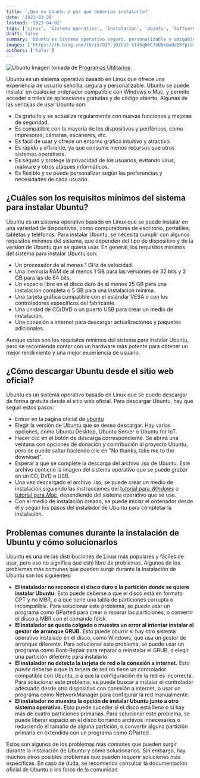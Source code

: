 ```yaml
---
title: '¿Qué es Ubuntu y por qué deberías instalarlo?'
date: '2023-03-28'
lastmod: '2023-04-02'
tags: ['Linux', 'Sistema operativo', 'Instalacion', 'Ubuntu', 'Software libre']
draft: false
summary: 'Ubuntu es Sistema operativo seguro, personalizable y amigable basado en Linux. Compatible con Windows y Mac, con miles de apps gratuitas de código abierto.'
images: ['https://th.bing.com/th/id/OIP.jDZUUJ-SI40qN6C7eNBxQwHaEK?pid=ImgDet&rs=1']
authors: ['tafur']
---
```


![Ubuntu](https://th.bing.com/th/id/OIP.jDZUUJ-SI40qN6C7eNBxQwHaEK?pid=ImgDet&rs=1)
Imagen tomada de [Programas Utilitarios](https://yeimymoncada.blogspot.com/2017/05/programas-utilitarios.html)

Ubuntu es un sistema operativo basado en Linux que ofrece una experiencia de usuario sencilla, segura y personalizable. Ubuntu se puede instalar en cualquier ordenador compatible con Windows o Mac, y permite acceder a miles de aplicaciones gratuitas y de código abierto. Algunas de las ventajas de usar Ubuntu son:

- Es gratuito y se actualiza regularmente con nuevas funciones y mejoras de seguridad.
- Es compatible con la mayoría de los dispositivos y periféricos, como impresoras, cámaras, escáneres, etc.
- Es fácil de usar y ofrece un entorno gráfico intuitivo y atractivo.
- Es rápido y eficiente, ya que consume menos recursos que otros sistemas operativos.
- Es seguro y protege la privacidad de los usuarios, evitando virus, malware y otros ataques informáticos.
- Es flexible y se puede personalizar según las preferencias y necesidades de cada usuario.

## ¿Cuáles son los requisitos mínimos del sistema para instalar Ubuntu?

Ubuntu es un sistema operativo basado en Linux que se puede instalar en una variedad de dispositivos, como computadoras de escritorio, portátiles, tabletas y teléfonos. Para instalar Ubuntu, se necesita cumplir con algunos requisitos mínimos del sistema, que dependen del tipo de dispositivo y de la versión de Ubuntu que se quiera usar. En general, los requisitos mínimos del sistema para instalar Ubuntu son:

- Un procesador de al menos 1 GHz de velocidad.
- Una memoria RAM de al menos 1 GB para las versiones de 32 bits y 2 GB para las de 64 bits.
- Un espacio libre en el disco duro de al menos 25 GB para una instalación completa o 5 GB para una instalación mínima.
- Una tarjeta gráfica compatible con el estándar VESA o con los controladores específicos del fabricante.
- Una unidad de CD/DVD o un puerto USB para crear un medio de instalación.
- Una conexión a internet para descargar actualizaciones y paquetes adicionales.

Aunque estos son los requisitos mínimos del sistema para instalar Ubuntu, pero se recomienda contar con un hardware más potente para obtener un mejor rendimiento y una mejor experiencia de usuario.

## ¿Cómo descargar Ubuntu desde el sitio web oficial?

Ubuntu es un sistema operativo basado en Linux que se puede descargar de forma gratuita desde el sitio web oficial. Para descargar Ubuntu, hay que seguir estos pasos:

- Entrar en la página oficial de [ubuntu](https://ubuntu.com/download)
- Elegir la versión de Ubuntu que se desea descargar. Hay varias opciones, como Ubuntu Desktop, Ubuntu Server o Ubuntu for IoT.
- Hacer clic en el botón de descarga correspondiente. Se abrirá una ventana con opciones de donación y contribución al proyecto Ubuntu, pero se puede saltar haciendo clic en "No thanks, take me to the download".
- Esperar a que se complete la descarga del archivo .iso de Ubuntu. Este archivo contiene la imagen del sistema operativo que se puede grabar en un CD, DVD o USB.
- Una vez descargado el archivo .iso, se puede crear un medio de instalación siguiendo las instrucciones del [tutorial para _Windows_](https://ubuntu.com/tutorials/create-a-usb-stick-on-windows) o [tutorial para _Mac_](https://ubuntu.com/tutorials/create-a-usb-stick-on-macos), dependiendo del sistema operativo que se use.
- Con el medio de instalación creado, se puede iniciar el ordenador desde él y seguir los pasos del instalador de Ubuntu para completar la instalación.

## Problemas comunes durante la instalación de Ubuntu y cómo solucionarlos

Ubuntu es una de las distribuciones de Linux más populares y fáciles de usar, pero eso no significa que esté libre de problemas. Algunos de los problemas más comunes que pueden surgir durante la instalación de Ubuntu son los siguientes:

- **El instalador no reconoce el disco duro o la partición donde se quiere instalar Ubuntu.** Esto puede deberse a que el disco está en formato GPT y no MBR, o a que tiene una tabla de particiones corrupta o incompatible. Para solucionar este problema, se puede usar un programa como GParted para crear o reparar las particiones, o convertir el disco a MBR con el comando fdisk.
- **El instalador se queda colgado o muestra un error al intentar instalar el gestor de arranque GRUB.** Esto puede ocurrir si hay otro sistema operativo instalado en el disco, como Windows, que usa un gestor de arranque diferente. Para solucionar este problema, se puede usar un programa como Boot-Repair para reparar o reinstalar el GRUB, o elegir una partición diferente para instalarlo.
- **El instalador no detecta la tarjeta de red o la conexión a internet.** Esto puede deberse a que la tarjeta de red no tiene un controlador compatible con Ubuntu, o a que la configuración de la red es incorrecta. Para solucionar este problema, se puede buscar e instalar el controlador adecuado desde otro dispositivo con conexión a internet, o usar un programa como NetworkManager para configurar la red manualmente.
- **El instalador no muestra la opción de instalar Ubuntu junto a otro sistema operativo.** Esto puede suceder si el disco está lleno o si hay más de cuatro particiones primarias. Para solucionar este problema, se puede liberar espacio en el disco borrando archivos innecesarios o reduciendo el tamaño de alguna partición, o convertir alguna partición primaria en extendida con un programa como GParted.

Estos son algunos de los problemas más comunes que pueden surgir durante la instalación de Ubuntu y cómo solucionarlos. Sin embargo, hay muchos otros posibles problemas que pueden requerir soluciones más específicas. En caso de duda, se recomienda consultar la documentación oficial de Ubuntu o los foros de la comunidad.
